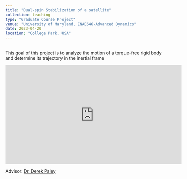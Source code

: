 ```yaml
---
title: "Dual-spin Stabilization of a satellite"
collection: teaching
type: "Graduate Course Project"
venue: "University of Maryland, ENAE646-Advanced Dynamics"
date: 2023-04-20
location: "College Park, USA"
---
```


<br />This goal of this project is to analyze the motion of a torque-free rigid body and determine its
trajectory in the inertial frame
<p align="center">
<iframe width="560" height="315" src="https://www.youtube.com/embed/y8K060h1tH8?si=DkJh0K2ob6tfMdGr" title="YouTube video player" frameborder="0" allow="accelerometer; autoplay; clipboard-write; encrypted-media; gyroscope; picture-in-picture; web-share" allowfullscreen></iframe>
</p>

Advisor: [Dr. Derek Paley](https://scholar.google.com/citations?user=P9QqWAgAAAAJ&hl=en)
